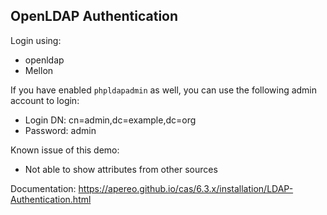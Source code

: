 ## OpenLDAP Authentication

Login using:
- openldap
- Mellon

If you have enabled `phpldapadmin` as well, you can use the following admin account to login:
- Login DN: cn=admin,dc=example,dc=org
- Password: admin

Known issue of this demo:
- Not able to show attributes from other sources

Documentation: https://apereo.github.io/cas/6.3.x/installation/LDAP-Authentication.html